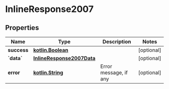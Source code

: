 # InlineResponse2007

## Properties
Name | Type | Description | Notes
------------ | ------------- | ------------- | -------------
**success** | [**kotlin.Boolean**](.md) |  |  [optional]
**&#x60;data&#x60;** | [**InlineResponse2007Data**](InlineResponse2007Data.md) |  |  [optional]
**error** | [**kotlin.String**](.md) | Error message, if any |  [optional]
